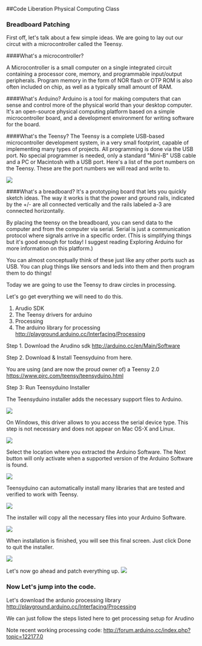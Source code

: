 
##Code Liberation Physical Computing Class

### Breadboard Patching
First off, let's talk about a few simple ideas. We are going to lay out our circut with a microcontroller called the Teensy. 

####What's a microcontroller? 

A Microcontroller is a small computer on a single integrated circuit containing a processor core, memory, and programmable input/output peripherals. Program memory in the form of NOR flash or OTP ROM is also often included on chip, as well as a typically small amount of RAM.


####What's Arduino? 
Arduino is a tool for making computers that can sense and control more of the physical world than your desktop computer. It's an open-source physical computing platform based on a simple microcontroller board, and a development environment for writing software for the board.

####What's the Teensy? 
The Teensy is a complete USB-based microcontroller development system, in a very small footprint, capable of implementing many types of projects. All programming is done via the USB port. No special programmer is needed, only a standard "Mini-B" USB cable and a PC or Macintosh with a USB port.
Here's a list of the port numbers on the Teensy. These are the port numbers we will read and write to.

![](images/pinout.png)


####What's a breadboard? 
It's a prototyping board that lets you quickly sketch ideas. The way it works is that the power and ground rails, indicated by the +/- are all connected vertically and the rails labeled a-3 are connected horizontally. 

By placing the teensy on the breadboard, you can send data to the computer and from the computer via serial. Serial is just a communication protocol where signals arrive in a specific order. (This is simplifying things but it's good enough for today! I suggest reading Exploring Arduino for more information on this platform.) 

You can almost conceptually think of these just like any other ports such as USB. You can plug things like sensors and leds into them and then program them to do things! 


Today we are going to use the Teensy to draw circles in processing. 

Let's go get everything we will need to do this. 

1. Arudio SDK
2. The Teensy drivers for arduino 
2. Processing 
3. The arduino library for processing
http://playground.arduino.cc/Interfacing/Processing


Step 1. Download the Arudino sdk 
http://arduino.cc/en/Main/Software

Step 2. 
Download & Install Teensyduino from here. 

You are using (and are now the proud owner of) a Teensy 2.0 
https://www.pjrc.com/teensy/teensyduino.html

Step 3: Run Teensyduino Installer

The Teensyduino installer adds the necessary support files to Arduino.

![](images/01.png)

On Windows, this driver allows to you access the serial device type. This step is not necessary and does not appear on Mac OS-X and Linux.

![](images/02.png) 

Select the location where you extracted the Arduino Software. The Next button will only activate when a supported version of the Arduino Software is found.

![](images/03.png) 

Teensyduino can automatically install many libraries that are tested and verified to work with Teensy.

![](images/04.png) 

The installer will copy all the necessary files into your Arduino Software.

![](images/05.png) 

When installation is finished, you will see this final screen. Just click Done to quit the installer.

![](images/06.png) 

Let's now go ahead and patch everything up. 
![](images/clf_prototype.png)

### Now Let's jump into the code. 

Let's download the ardunio processing library 
http://playground.arduino.cc/Interfacing/Processing

We can just follow the steps listed here to get processing setup for Arudino

Note recent working processing code: 
http://forum.arduino.cc/index.php?topic=122177.0



